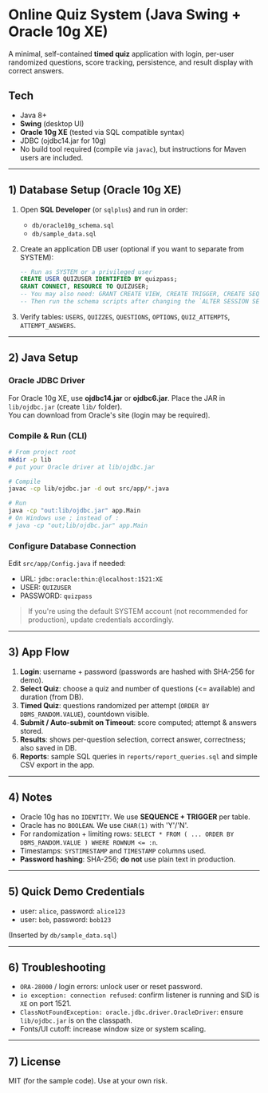 # Online Quiz System (Java Swing + Oracle 10g XE)

A minimal, self-contained **timed quiz** application with login, per-user randomized questions,
score tracking, persistence, and result display with correct answers.

## Tech
- Java 8+
- **Swing** (desktop UI)
- **Oracle 10g XE** (tested via SQL compatible syntax)
- JDBC (ojdbc14.jar for 10g)
- No build tool required (compile via `javac`), but instructions for Maven users are included.

---

## 1) Database Setup (Oracle 10g XE)
1. Open **SQL Developer** (or `sqlplus`) and run in order:
   - `db/oracle10g_schema.sql`
   - `db/sample_data.sql`

2. Create an application DB user (optional if you want to separate from SYSTEM):
   ```sql
   -- Run as SYSTEM or a privileged user
   CREATE USER QUIZUSER IDENTIFIED BY quizpass;
   GRANT CONNECT, RESOURCE TO QUIZUSER;
   -- You may also need: GRANT CREATE VIEW, CREATE TRIGGER, CREATE SEQUENCE TO QUIZUSER;
   -- Then run the schema scripts after changing the `ALTER SESSION SET CURRENT_SCHEMA=...` or by prefixing with QUIZUSER.
   ```

3. Verify tables: `USERS`, `QUIZZES`, `QUESTIONS`, `OPTIONS`, `QUIZ_ATTEMPTS`, `ATTEMPT_ANSWERS`.

---

## 2) Java Setup

### Oracle JDBC Driver
For Oracle 10g XE, use **ojdbc14.jar** or **ojdbc6.jar**. Place the JAR in `lib/ojdbc.jar` (create `lib/` folder).  
You can download from Oracle's site (login may be required).

### Compile & Run (CLI)
```bash
# From project root
mkdir -p lib
# put your Oracle driver at lib/ojdbc.jar

# Compile
javac -cp lib/ojdbc.jar -d out src/app/*.java

# Run
java -cp "out:lib/ojdbc.jar" app.Main
# On Windows use ; instead of :
# java -cp "out;lib/ojdbc.jar" app.Main
```

### Configure Database Connection
Edit `src/app/Config.java` if needed:
- URL: `jdbc:oracle:thin:@localhost:1521:XE`
- USER: `QUIZUSER`
- PASSWORD: `quizpass`

> If you're using the default SYSTEM account (not recommended for production), update credentials accordingly.

---

## 3) App Flow
1. **Login**: username + password (passwords are hashed with SHA-256 for demo).
2. **Select Quiz**: choose a quiz and number of questions (<= available) and duration (from DB).
3. **Timed Quiz**: questions randomized per attempt (`ORDER BY DBMS_RANDOM.VALUE`), countdown visible.
4. **Submit / Auto-submit on Timeout**: score computed; attempt & answers stored.
5. **Results**: shows per-question selection, correct answer, correctness; also saved in DB.
6. **Reports**: sample SQL queries in `reports/report_queries.sql` and simple CSV export in the app.

---

## 4) Notes
- Oracle 10g has no `IDENTITY`. We use **SEQUENCE + TRIGGER** per table.
- Oracle has no `BOOLEAN`. We use `CHAR(1)` with 'Y'/'N'.
- For randomization + limiting rows: `SELECT * FROM ( ... ORDER BY DBMS_RANDOM.VALUE ) WHERE ROWNUM <= :n`.
- Timestamps: `SYSTIMESTAMP` and `TIMESTAMP` columns used.
- **Password hashing**: SHA-256; **do not** use plain text in production.

---

## 5) Quick Demo Credentials
- user: `alice`, password: `alice123`
- user: `bob`, password: `bob123`

(Inserted by `db/sample_data.sql`)

---

## 6) Troubleshooting
- `ORA-28000` / login errors: unlock user or reset password.
- `io exception: connection refused`: confirm listener is running and SID is `XE` on port 1521.
- `ClassNotFoundException: oracle.jdbc.driver.OracleDriver`: ensure `lib/ojdbc.jar` is on the classpath.
- Fonts/UI cutoff: increase window size or system scaling.

---

## 7) License
MIT (for the sample code). Use at your own risk.
